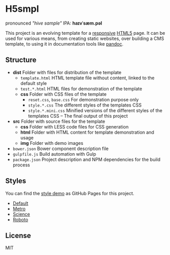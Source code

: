 H5smpl
======

pronounced _"hive sample"_ IPA: **haɪvˈsæm.pəl**

This project is an evolving template for a 
[responsive](http://en.wikipedia.org/wiki/Responsive_web_design) 
[HTML5](http://de.wikipedia.org/wiki/HTML5) page.
It can be used for various means, from creating static websites,
over building a CMS template, to using it in documentation tools like 
[pandoc](http://johnmacfarlane.net/pandoc/).

Structure
---------

* **dist** Folder with files for distribution of the template
    + `template.html` HTML template file without content, linked to the default style
    + `test.*.html` HTML files for demonstration of the template
    + **css** Folder with CSS files of the template
        - `reset.css`, `base.css` For demonstration purpose only
        - `style.*.css` The different styles of the templates CSS
        - `style.*.mini.css` Minified versions of the different styles of the templates CSS &ndash;
          The final output of this project
* **src** Folder with source files for the template
    + **css** Folder with LESS code files for CSS generation
    + **html** Folder with HTML content for template demonstration and usage
    + **img** Folder with demo images
* `bower.json` Bower component description file
* `gulpfile.js` Build automation with Gulp
* `package.json` Project description and NPM dependencies for the build process

Styles
------

You can find the [style demo](http://mastersign.github.io/h5smpl) as GitHub Pages for this project.

* [Default](http://mastersign.github.io/h5smpl/test.style.default.html)
* [Metro](http://mastersign.github.io/h5smpl/test.style.metro.html)
* [Science](http://mastersign.github.io/h5smpl/test.style.science.html)
* [Roboto](http://mastersign.github.io/h5smpl/test.style.roboto.html)

License
-------

MIT
